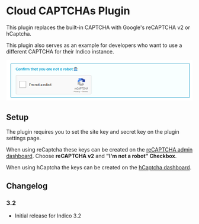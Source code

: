 # Cloud CAPTCHAs Plugin

This plugin replaces the built-in CAPTCHA with Google's reCAPTCHA v2 or hCaptcha.

This plugin also serves as an example for developers who want to use a different
CAPTCHA for their Indico instance.

![screenshot](recaptcha.png)


## Setup

The plugin requires you to set the site key and secret key on the plugin settings page.

When using reCaptcha these keys can be created on the [reCAPTCHA admin dashboard][recaptcha-create].
Choose **reCAPTCHA v2** and **"I'm not a robot" Checkbox**.

When using hCaptcha the keys can be created on the [hCaptcha dashboard][hcaptcha-dashboard].

## Changelog

### 3.2

- Initial release for Indico 3.2

[recaptcha-create]: https://www.google.com/recaptcha/admin/create
[hcaptcha-dashboard]: https://dashboard.hcaptcha.com/overview
